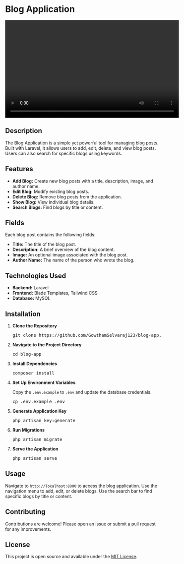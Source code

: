 <body class="bg-gray-100 text-gray-800">
    <div class="container mx-auto p-5">
        <h1 class="text-3xl font-bold mb-4">Blog Application</h1>
          <video width="560" height="315" controls>
                <source src="https://github.com/GowthamSelvaraj123/blog-app/blob/007676cc3a7dd6133290bf4f2046a7539e4bc8d0/blog_editor.mp4" type="video/mp4">
                <source src="https://github.com/GowthamSelvaraj123/blog-app/blob/007676cc3a7dd6133290bf4f2046a7539e4bc8d0/blog_editor.mp4" type="video/ogg">
                Your browser does not support the video tag.
            </video>
        <h2 class="text-2xl font-semibold mt-6 mb-2">Description</h2>
        <p>
            The Blog Application is a simple yet powerful tool for managing blog posts. Built with Laravel, it allows users to add, edit, delete, and view blog posts. Users can also search for specific blogs using keywords.
        </p>
        <h2 class="text-2xl font-semibold mt-6 mb-2">Features</h2>
        <ul class="list-disc list-inside mb-4">
            <li><strong>Add Blog:</strong> Create new blog posts with a title, description, image, and author name.</li>
            <li><strong>Edit Blog:</strong> Modify existing blog posts.</li>
            <li><strong>Delete Blog:</strong> Remove blog posts from the application.</li>
            <li><strong>Show Blog:</strong> View individual blog details.</li>
            <li><strong>Search Blogs:</strong> Find blogs by title or content.</li>
        </ul>
        <h2 class="text-2xl font-semibold mt-6 mb-2">Fields</h2>
        <p>
            Each blog post contains the following fields:
        </p>
        <ul class="list-disc list-inside mb-4">
            <li><strong>Title:</strong> The title of the blog post.</li>
            <li><strong>Description:</strong> A brief overview of the blog content.</li>
            <li><strong>Image:</strong> An optional image associated with the blog post.</li>
            <li><strong>Author Name:</strong> The name of the person who wrote the blog.</li>
        </ul>
        <h2 class="text-2xl font-semibold mt-6 mb-2">Technologies Used</h2>
        <ul class="list-disc list-inside mb-4">
            <li><strong>Backend:</strong> Laravel</li>
            <li><strong>Frontend:</strong> Blade Templates, Tailwind CSS</li>
            <li><strong>Database:</strong> MySQL</li>
        </ul>
        <h2 class="text-2xl font-semibold mt-6 mb-2">Installation</h2>
        <ol class="list-decimal list-inside mb-4">
            <li><strong>Clone the Repository</strong>
                <pre class="bg-gray-200 p-2 rounded">git clone https://github.com/GowthamSelvaraj123/blog-app.git</pre>
            </li>
            <li><strong>Navigate to the Project Directory</strong>
                <pre class="bg-gray-200 p-2 rounded">cd blog-app</pre>
            </li>
            <li><strong>Install Dependencies</strong>
                <pre class="bg-gray-200 p-2 rounded">composer install</pre>
            </li>
            <li><strong>Set Up Environment Variables</strong>
                <p>Copy the <code>.env.example</code> to <code>.env</code> and update the database credentials.</p>
                <pre class="bg-gray-200 p-2 rounded">cp .env.example .env</pre>
            </li>
            <li><strong>Generate Application Key</strong>
                <pre class="bg-gray-200 p-2 rounded">php artisan key:generate</pre>
            </li>
            <li><strong>Run Migrations</strong>
                <pre class="bg-gray-200 p-2 rounded">php artisan migrate</pre>
            </li>
            <li><strong>Serve the Application</strong>
                <pre class="bg-gray-200 p-2 rounded">php artisan serve</pre>
            </li>
        </ol>
        <h2 class="text-2xl font-semibold mt-6 mb-2">Usage</h2>
        <p>
            Navigate to <code>http://localhost:8000</code> to access the blog application. Use the navigation menu to add, edit, or delete blogs. Use the search bar to find specific blogs by title or content.
        </p>
        <h2 class="text-2xl font-semibold mt-6 mb-2">Contributing</h2>
        <p>
            Contributions are welcome! Please open an issue or submit a pull request for any improvements.
        </p>
        <h2 class="text-2xl font-semibold mt-6 mb-2">License</h2>
        <p>
            This project is open source and available under the <a href="LICENSE" class="text-blue-500 underline">MIT License</a>.
        </p>
    </div>
</body>
